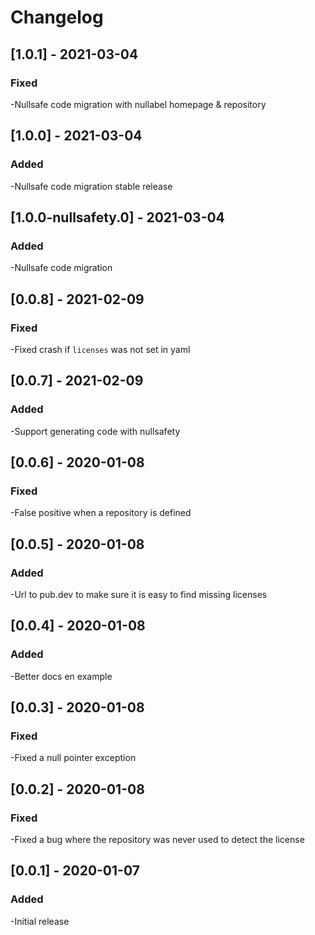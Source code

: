 # Changelog

## [1.0.1] - 2021-03-04
### Fixed
-Nullsafe code migration with nullabel homepage & repository

## [1.0.0] - 2021-03-04
### Added
-Nullsafe code migration stable release

## [1.0.0-nullsafety.0] - 2021-03-04
### Added
-Nullsafe code migration

## [0.0.8] - 2021-02-09
### Fixed
-Fixed crash if `licenses` was not set in yaml

## [0.0.7] - 2021-02-09
### Added
-Support generating code with nullsafety

## [0.0.6] - 2020-01-08
### Fixed
-False positive when a repository is defined

## [0.0.5] - 2020-01-08
### Added
-Url to pub.dev to make sure it is easy to find missing licenses

## [0.0.4] - 2020-01-08
### Added
-Better docs en example

## [0.0.3] - 2020-01-08
### Fixed
-Fixed a null pointer exception

## [0.0.2] - 2020-01-08
### Fixed
-Fixed a bug where the repository was never used to detect the license

## [0.0.1] - 2020-01-07
### Added
-Initial release

